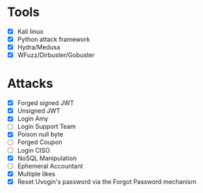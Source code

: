 # Tools
- [X] Kali linux 
- [X] Python attack framework
- [X] Hydra/Medusa  
- [X] WFuzz/Dirbuster/Gobuster

# Attacks
- [X] Forged signed JWT
- [X] Unsigned JWT
- [X] Login Amy
- [ ] Login Support Team
- [X] Poison null byte
- [ ] Forged Coupon
- [ ] Login CISO
- [X] NoSQL Manipulation
- [ ] Ephemeral Accountant
- [X] Multiple likes
- [X] Reset Uvogin's password via the Forgot Password mechanism
